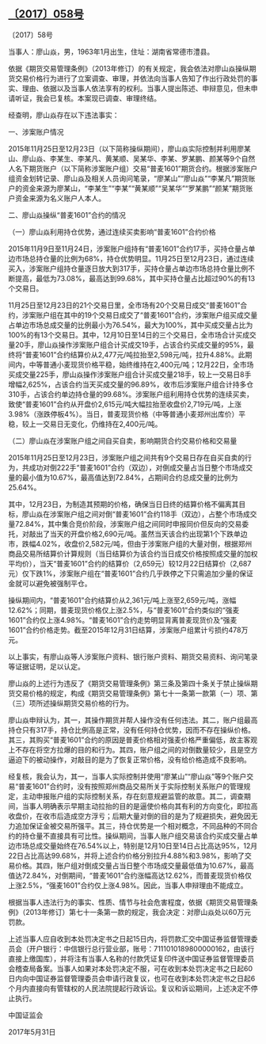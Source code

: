 ## [〔2017〕058号](http://www.csrc.gov.cn/pub/zjhpublic/G00306212/201706/t20170609_318081.htm)

















〔2017〕58号

 

当事人：廖山焱，男，1963年1月出生，住址：湖南省常德市澧县。

依据《期货交易管理条例》（2013年修订）的有关规定，我会依法对廖山焱操纵期货交易价格行为进行了立案调查、审理，并依法向当事人告知了作出行政处罚的事实、理由、依据以及当事人依法享有的权利。当事人提出陈述、申辩意见，但未申请听证，我会已复核。本案现已调查、审理终结。

经查明，廖山焱存在以下违法事实：

一、涉案账户情况

2015年11月25日至12月23日（以下简称操纵期间），廖山焱实际控制并利用廖某山、廖山焱、李某生、李某凡、黄某顺、吴某华、李某、罗某鹏、颜某等9个自然人名下期货账户（以下简称涉案账户组）交易“普麦1601”期货合约。根据涉案账户组资金划转记录、廖山焱及相关人员询问笔录，“廖某山”“廖山焱”“李某凡”期货账户的资金来源为廖某山，“李某生”“李某”“黄某顺”“吴某华”“罗某鹏”“颜某”期货账户资金来源为名义账户人本人。

二、廖山焱操纵“普麦1601”合约的情况

（一）廖山焱利用持仓优势，通过连续买卖影响“普麦1601”合约价格

2015年11月9日至11月24日，涉案账户组持有“普麦1601”合约17手，买持仓量占单边市场总持仓量的比例为68%，持仓优势明显。11月25日至12月23日，通过连续买入，涉案账户组持仓量逐日放大到317手，买持仓量占单边市场总持仓量比例不断提高，最低为73.08%，最高达到99.68%，其中买持仓量占比超过90%的有13个交易日。

11月25日至12月23日的21个交易日里，全市场有20个交易日成交“普麦1601”合约，涉案账户组在其中的19个交易日成交了“普麦1601”合约，涉案账户组买成交量占单边市场总成交量的比例最小为76.54%，最大为100%，其中买成交量占比为100%的有13个交易日。其中，12月10日至14日的三个交易日，全市场合计买成交量20手，廖山焱操作涉案账户组合计买成交19手，占该合约买成交量的95%，最终将“普麦1601”合约结算价从2,477元/吨拉抬至2,598元/吨，拉升4.88%。此期间内，中等普通小麦现货价格平稳，始终维持在2,400元/吨；12月22日，全市场买成交量225手，廖山焱操作涉案账户组合计买成交量218手，较上一交易日8手增幅2,625%，占该合约当天买成交量的96.89%，收市后涉案账户组合计持多仓310手，占该合约单边持仓量的99.68%。涉案账户组利用持仓优势的连续买卖，致使“普麦1601”合约从开盘价2,615元/吨大幅拉抬至收盘价2,719元/吨，上涨3.98%（涨跌停板4%）。当日，普麦现货价格（中等普通小麦郑州出库价）平稳，较上一交易日无变化，仍维持在2,400元/吨。

（二）廖山焱在涉案账户组之间自买自卖，影响期货合约交易价格和交易量

2015年11月25日至12月23日，涉案账户组之间共有9个交易日存在自买自卖的行为，共成功对倒222手“普麦1601”合约（双边），对倒成交量占当日整个市场成交量的最小值为10.67%，最高值达到72.84%，占期间合约总成交量的比例为25.64%。

其中，12月23日，为制造其预期的价格，确保当日日终的结算价格不偏离其目标，廖山焱在涉案账户组之间对倒“普麦1601”合约118手（双边），占整个市场成交量72.84%，其中集合竞价阶段，涉案账户组之间同时申报同价但反向的交易委托，对敲出了当天的开盘价格2,690元/吨。虽然当天该合约出现第1个下跌单边市，跌幅4.02%，收盘价2,582元/吨，但由于涉案账户组的大量对倒，根据郑州商品交易所结算价计算规则（当日结算价为该合约当日成交价格按照成交量的加权平均价），当天“普麦1601”合约的结算价（2,659元）较12月22日结算价（2,687元）仅下跌1%，涉案账户组在“普麦1601”合约几乎跌停之下只需追加少量的保证金就可以避免被强制平仓。

操纵期间内，“普麦1601”合约结算价从2,361元/吨上涨至2,659元/吨，涨幅12.62%；同期，普麦现货价格仅上涨2.5%，与“普麦1601”合约类似的“强麦1601”合约仅上涨4.98%。“普麦1601”合约走势明显背离普麦现货价及“强麦1601”合约价格走势。截至2015年12月31日结算，涉案账户组累计亏损约478万元。

以上事实，有廖山焱等人涉案账户资料、银行账户资料、期货交易资料、询问笔录等证据证明，足以认定。

廖山焱的上述行为违反了《期货交易管理条例》第三条及第四十条关于禁止操纵期货交易价格的规定，构成《期货交易管理条例》第七十一条第一款第（一）项、第（三）项所述操纵期货交易价格的行为。

廖山焱申辩认为，其一，其操作期货并帮人操作没有任何违法。其二，账户组最高持仓只有317手，持仓比例高是正常，没有任何持仓优势，因而不存在操纵价格。其三，其购买“普麦1601”合约的原因是普麦价格相对强麦价格严重偏低，故主客观上不存在将空方拉爆的目的和行为。其四，账户组之间的对倒数量较少，且是空方逼迫下的被动操作，对敲目的是为了恢复正常价格，没有给价格造成不良影响。

经复核，我会认为，其一，当事人实际控制并使用“廖某山”“廖山焱”等9个账户交易“普麦1601”合约时，没有按照郑州商品交易所关于实际控制关系账户的管理规定，主动申报账户组的实际控制关系，存在刻意规避监管的故意。其二，调查期间，当事人明确表示早期主动拉抬的目的是逼使价格向其有利的方向变化，即拉高收盘价，在收市后造成空方浮亏；后期大量对倒的目的是为了规避损失，避免因无力追加保证金被交易所强平。其三，持仓优势是一个相对概念，不同品种的不同合约的持仓量不直接具有可比性。操纵期间，当事人账户组交易该合约买成交量占单边市场总成交量始终在76.54%以上，特别是12月10日至14日占比高达95%，12月22日占比高达99.68%，并将上述合约价格分别拉升4.88%和3.98%，影响了交易价格。其四，账户组对倒成交量占当日整个市场成交量最低值为10.67%，最高值达72.84%，对倒期间，“普麦1601”合约涨幅高达12.62%，而普麦现货价格仅上涨2.5%，“强麦1601”合约仅上涨4.98%。因此，当事人申辩理由不能成立。

根据当事人违法行为的事实、性质、情节与社会危害程度，依据《期货交易管理条例》（2013年修订）第七十一条第一款的规定，我会决定：对廖山焱处以60万元罚款。

上述当事人应自收到本处罚决定书之日起15日内，将罚款汇交中国证券监督管理委员会（开户银行：中信银行总行营业部，账号：7111010189800000162，由该行直接上缴国库），并将注有当事人名称的付款凭证复印件送中国证券监督管理委员会稽查局备案。当事人如果对本处罚决定不服，可在收到本处罚决定书之日起60日内向中国证券监督管理委员会申请行政复议，也可在收到本处罚决定书之日起6个月内直接向有管辖权的人民法院提起行政诉讼。复议和诉讼期间，上述决定不停止执行。

 

 

 

 

中国证监会      

2017年5月31日    
